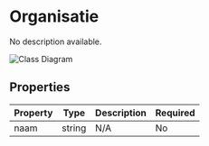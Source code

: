 # Organisatie

No description available.

![Class Diagram](https://github.com/CommonGateway/CustomerInteractionBundle/blob/documentation-2024-Klant/docs/schema/klant.organisatie.svg)

## Properties

| Property | Type | Description | Required |
|----------|------|-------------|----------|
| naam | string | N/A | No |
